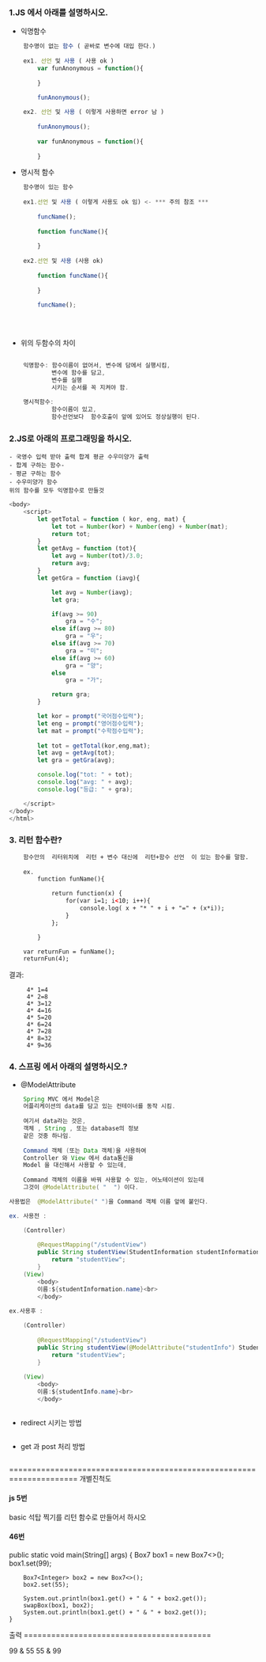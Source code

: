 ### 1.JS 에서 아래를 설명하시오.
- 익명함수
```javascript
	함수명이 없는 함수 ( 곧바로 변수에 대입 한다.)
	
	ex1. 선언 및 사용 ( 사용 ok )
		var funAnonymous = function(){
			
		}

		funAnonymous();
		
	ex2. 선언 및 사용 ( 이렇게 사용하면 error 남 )
	
		funAnonymous();	
		
		var funAnonymous = function(){
			
		}

```
- 명시적 함수
```javascript
	함수명이 있는 함수
	
	ex1.선언 및 사용 ( 이렇게 사용도 ok 임) <- *** 주의 참조 ***
	
		funcName();	
	
		function funcName(){
		
		}
		
	ex2.선언 및 사용 (사용 ok)
	
		function funcName(){
		
		}
		
		funcName();
		

		
```
- 위의 두함수의 차이
```javascript
	
	익명함수: 함수이름이 없어서, 변수에 담에서 실행시킴,
			변수에 함수를 담고,
			변수를 실행 
			시키는 순서를 꼭 지켜야 함.
			
	명시적함수: 
			함수이름이 있고,
			함수선언보다  함수호출이 앞에 있어도 정상실행이 된다.

```

### 2.JS로 아래의 프로그래밍을 하시오.
```
- 국영수 입력 받아 출력 합계 평균 수우미양가 출력
- 합계 구하는 함수-
- 평균 구하는 함수 
- 수우미양가 함수
위의 함수를 모두 익명함수로 만들것  
```
```js
<body>
    <script>
        let getTotal = function ( kor, eng, mat) {
            let tot = Number(kor) + Number(eng) + Number(mat);
            return tot;
        }
        let getAvg = function (tot){
            let avg = Number(tot)/3.0;
            return avg;
        }
        let getGra = function (iavg){

            let avg = Number(iavg);
            let gra;

            if(avg >= 90)
                gra = "수";
            else if(avg >= 80)
                gra = "우";
            else if(avg >= 70)
                gra = "미";
            else if(avg >= 60)
                gra = "양";
            else 
                gra = "가";

            return gra;    
        }

        let kor = prompt("국어점수입력");
        let eng = prompt("영어점수입력");
        let mat = prompt("수학점수입력");
       
        let tot = getTotal(kor,eng,mat);
        let avg = getAvg(tot);
        let gra = getGra(avg);

        console.log("tot: " + tot);
        console.log("avg: " + avg);
        console.log("등급: " + gra);

    </script>
</body>	
</html>
```

### 3. 리턴 함수란?
```html
	함수안의  리터위치에  리턴 + 변수 대신에  리턴+함수 선언  이 있는 함수를 말함.
	
	ex.
		function funName(){

			return function(x) {
				for(var i=1; i<10; i++){
					console.log( x + "* " + i + "=" + (x*i));
				}
			};

		}

	var returnFun = funName();
	returnFun(4);
```
결과:
```
	 4* 1=4
	 4* 2=8
	 4* 3=12
	 4* 4=16
	 4* 5=20
	 4* 6=24
	 4* 7=28
	 4* 8=32
	 4* 9=36
```
### 4. 스프링 에서 아래의 설명하시오.?
- @ModelAttribute
```java
	Spring MVC 에서 Model은 
	어플리케이션의 data를 담고 있는 컨테이너를 동작 시킴.
	
	여기서 data라는 것은,
	객체 , String , 또는 database의 정보 
	같은 것중 하나임.
	
	Command 객체 (또는 Data 객체)을 사용하여
	Controller 와 View 에서 data통신을
	Model 을 대신해서 사용할 수 있는데,
	
	Command 객체의 이름을 바꿔 사용할 수 있는, 어노테이션이 있는데
	그것이 @ModelAttribute( "  ") 이다.
```
```java
사용법은  @ModelAttribute(" ")을 Command 객체 이름 앞에 붙인다.

ex. 사용전 : 

	(Controller)
	
		@RequestMapping("/studentView")
		public String studentView(StudentInformation studentInformation){
			return "studentView";
		}	
	(View)
		<body>
		이름:${studentInformation.name}<br>
		</body>
		
ex.사용후 : 

	(Controller)
	
		@RequestMapping("/studentView")
		public String studentView(@ModelAttribute("studentInfo") StudentInformation studentInformation){
			return "studentView";
		}
	
	(View)
		<body>
		이름:${studentInfo.name}<br>
		</body>
	
```
- redirect 시키는 방법
```java

```
- get 과 post 처리 방법
```java

```
=====================================================================
개별진척도

#### js 5번
basic 석탑 찍기를 리턴 함수로 만들어서 하시오

#### 46번

 public static void main(String[] args) {
        Box7<Integer> box1 = new Box7<>();
        box1.set(99);

        Box7<Integer> box2 = new Box7<>();
        box2.set(55);

        System.out.println(box1.get() + " & " + box2.get());
        swapBox(box1, box2); 
        System.out.println(box1.get() + " & " + box2.get());
    }

출력 =========================================

99 & 55
55 & 99




